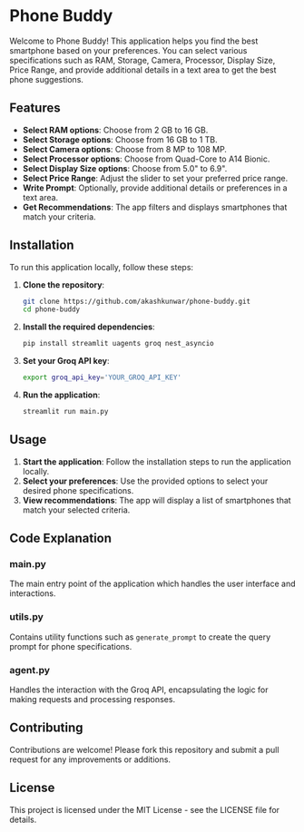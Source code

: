 # Phone Buddy

Welcome to Phone Buddy! This application helps you find the best smartphone based on your preferences. You can select various specifications such as RAM, Storage, Camera, Processor, Display Size, Price Range, and provide additional details in a text area to get the best phone suggestions.

## Features

- **Select RAM options**: Choose from 2 GB to 16 GB.
- **Select Storage options**: Choose from 16 GB to 1 TB.
- **Select Camera options**: Choose from 8 MP to 108 MP.
- **Select Processor options**: Choose from Quad-Core to A14 Bionic.
- **Select Display Size options**: Choose from 5.0" to 6.9".
- **Select Price Range**: Adjust the slider to set your preferred price range.
- **Write Prompt**: Optionally, provide additional details or preferences in a text area.
- **Get Recommendations**: The app filters and displays smartphones that match your criteria.

## Installation

To run this application locally, follow these steps:

1. **Clone the repository**:
    ```sh
    git clone https://github.com/akashkunwar/phone-buddy.git
    cd phone-buddy
    ```

2. **Install the required dependencies**:
    ```sh
    pip install streamlit uagents groq nest_asyncio
    ```

3. **Set your Groq API key**:
    ```sh
    export groq_api_key='YOUR_GROQ_API_KEY'
    ```

4. **Run the application**:
    ```sh
    streamlit run main.py
    ```

## Usage

1. **Start the application**: Follow the installation steps to run the application locally.
2. **Select your preferences**: Use the provided options to select your desired phone specifications.
3. **View recommendations**: The app will display a list of smartphones that match your selected criteria.

## Code Explanation

### main.py

The main entry point of the application which handles the user interface and interactions.

### utils.py

Contains utility functions such as `generate_prompt` to create the query prompt for phone specifications.

### agent.py

Handles the interaction with the Groq API, encapsulating the logic for making requests and processing responses.

## Contributing

Contributions are welcome! Please fork this repository and submit a pull request for any improvements or additions.

## License

This project is licensed under the MIT License - see the LICENSE file for details.
